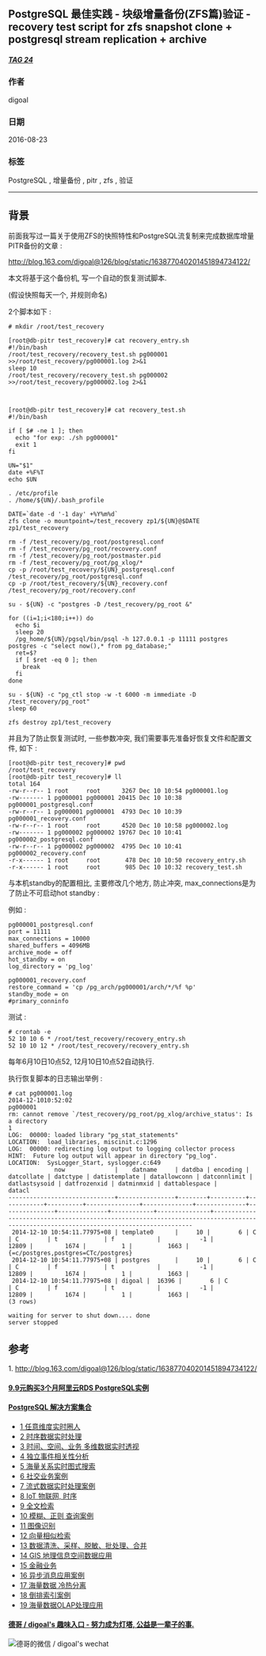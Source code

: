 ## PostgreSQL 最佳实践 - 块级增量备份(ZFS篇)验证 - recovery test script for zfs snapshot clone + postgresql stream replication + archive   
##### [TAG 24](../class/24.md)
                        
### 作者                       
digoal                        
                        
### 日期                      
2016-08-23                             
                        
### 标签                      
PostgreSQL , 增量备份 , pitr , zfs , 验证                                                
                        
----                      
                        
## 背景            
前面我写过一篇关于使用ZFS的快照特性和PostgreSQL流复制来完成数据库增量PITR备份的文章 :   
  
http://blog.163.com/digoal@126/blog/static/163877040201451894734122/  
  
本文将基于这个备份机, 写一个自动的恢复测试脚本.  
  
(假设快照每天一个, 并规则命名)  
  
2个脚本如下 :   
  
```  
# mkdir /root/test_recovery  
  
[root@db-pitr test_recovery]# cat recovery_entry.sh  
#!/bin/bash  
/root/test_recovery/recovery_test.sh pg000001 >>/root/test_recovery/pg000001.log 2>&1  
sleep 10  
/root/test_recovery/recovery_test.sh pg000002 >>/root/test_recovery/pg000002.log 2>&1  
  
  
  
[root@db-pitr test_recovery]# cat recovery_test.sh   
#!/bin/bash  
  
if [ $# -ne 1 ]; then  
  echo "for exp: ./sh pg000001"  
  exit 1  
fi  
  
UN="$1"  
date +%F%T  
echo $UN  
  
. /etc/profile  
. /home/${UN}/.bash_profile  
  
DATE=`date -d '-1 day' +%Y%m%d`  
zfs clone -o mountpoint=/test_recovery zp1/${UN}@$DATE zp1/test_recovery  
  
rm -f /test_recovery/pg_root/postgresql.conf  
rm -f /test_recovery/pg_root/recovery.conf  
rm -f /test_recovery/pg_root/postmaster.pid  
rm -f /test_recovery/pg_root/pg_xlog/*  
cp -p /root/test_recovery/${UN}_postgresql.conf /test_recovery/pg_root/postgresql.conf  
cp -p /root/test_recovery/${UN}_recovery.conf /test_recovery/pg_root/recovery.conf  
  
su - ${UN} -c "postgres -D /test_recovery/pg_root &"  
  
for ((i=1;i<180;i++)) do  
  echo $i  
  sleep 20  
  /pg_home/${UN}/pgsql/bin/psql -h 127.0.0.1 -p 11111 postgres postgres -c "select now(),* from pg_database;"  
  ret=$?  
  if [ $ret -eq 0 ]; then  
    break  
  fi  
done  
  
su - ${UN} -c "pg_ctl stop -w -t 6000 -m immediate -D /test_recovery/pg_root"  
sleep 60  
  
zfs destroy zp1/test_recovery  
```  
  
并且为了防止恢复测试时, 一些参数冲突, 我们需要事先准备好恢复文件和配置文件, 如下 :   
  
```  
[root@db-pitr test_recovery]# pwd  
/root/test_recovery  
[root@db-pitr test_recovery]# ll  
total 164  
-rw-r--r-- 1 root     root      3267 Dec 10 10:54 pg000001.log  
-rw------- 1 pg000001 pg000001 20415 Dec 10 10:38 pg000001_postgresql.conf  
-rw-r--r-- 1 pg000001 pg000001  4793 Dec 10 10:39 pg000001_recovery.conf  
-rw-r--r-- 1 root     root      4520 Dec 10 10:58 pg000002.log  
-rw------- 1 pg000002 pg000002 19767 Dec 10 10:41 pg000002_postgresql.conf  
-rw-r--r-- 1 pg000002 pg000002  4795 Dec 10 10:41 pg000002_recovery.conf  
-r-x------ 1 root     root       478 Dec 10 10:50 recovery_entry.sh  
-r-x------ 1 root     root       985 Dec 10 10:32 recovery_test.sh  
```  
  
与本机standby的配置相比, 主要修改几个地方, 防止冲突, max_connections是为了防止不可启动hot standby :   
  
例如 :   
  
```  
pg000001_postgresql.conf  
port = 11111  
max_connections = 10000  
shared_buffers = 4096MB  
archive_mode = off  
hot_standby = on  
log_directory = 'pg_log'  
  
pg000001_recovery.conf  
restore_command = 'cp /pg_arch/pg000001/arch/*/%f %p'  
standby_mode = on  
#primary_conninfo  
```  
  
测试 :   
  
```  
# crontab -e  
52 10 10 6 * /root/test_recovery/recovery_entry.sh  
52 10 10 12 * /root/test_recovery/recovery_entry.sh  
```  
  
每年6月10日10点52, 12月10日10点52自动执行.  
  
执行恢复脚本的日志输出举例 :   
  
```  
# cat pg000001.log   
2014-12-1010:52:02  
pg000001  
rm: cannot remove `/test_recovery/pg_root/pg_xlog/archive_status': Is a directory  
1  
LOG:  00000: loaded library "pg_stat_statements"  
LOCATION:  load_libraries, miscinit.c:1296  
LOG:  00000: redirecting log output to logging collector process  
HINT:  Future log output will appear in directory "pg_log".  
LOCATION:  SysLogger_Start, syslogger.c:649  
             now              |    datname     | datdba | encoding | datcollate | datctype | datistemplate | datallowconn | datconnlimit | datlastsysoid | datfrozenxid | datminmxid | dattablespace |                                                                datacl                                                                  
------------------------------+----------------+--------+----------+------------+----------+---------------+--------------+--------------+---------------+--------------+------------+---------------+--------------------------------------------------------------------------------------------------------------------------------------  
 2014-12-10 10:54:11.77975+08 | template0      |     10 |        6 | C          | C        | t             | f            |           -1 |         12809 |         1674 |          1 |          1663 | {=c/postgres,postgres=CTc/postgres}  
 2014-12-10 10:54:11.77975+08 | postgres       |     10 |        6 | C          | C        | f             | t            |           -1 |         12809 |         1674 |          1 |          1663 |   
 2014-12-10 10:54:11.77975+08 | digoal |  16396 |        6 | C          | C        | f             | t            |           -1 |         12809 |         1674 |          1 |          1663 |   
(3 rows)  
  
waiting for server to shut down.... done  
server stopped  
```  
  
## 参考  
1\. http://blog.163.com/digoal@126/blog/static/163877040201451894734122/  
    
  
  
  
  
  
  
  
  
  
  
  
  
  
  
  
  
  
  
  
  
  
  
  
  
  
  
  
  
  
  
  
  
  
  
  
  
  
  
  
  
  
  
  
  
  
#### [9.9元购买3个月阿里云RDS PostgreSQL实例](https://www.aliyun.com/database/postgresqlactivity "57258f76c37864c6e6d23383d05714ea")
  
  
#### [PostgreSQL 解决方案集合](https://yq.aliyun.com/topic/118 "40cff096e9ed7122c512b35d8561d9c8")
- [1 任意维度实时圈人](https://yq.aliyun.com/topic/118 "40cff096e9ed7122c512b35d8561d9c8")
- [2 时序数据实时处理](https://yq.aliyun.com/topic/118 "40cff096e9ed7122c512b35d8561d9c8")
- [3 时间、空间、业务 多维数据实时透视](https://yq.aliyun.com/topic/118 "40cff096e9ed7122c512b35d8561d9c8")
- [4 独立事件相关性分析](https://yq.aliyun.com/topic/118 "40cff096e9ed7122c512b35d8561d9c8")
- [5 海量关系实时图式搜索](https://yq.aliyun.com/topic/118 "40cff096e9ed7122c512b35d8561d9c8")
- [6 社交业务案例](https://yq.aliyun.com/topic/118 "40cff096e9ed7122c512b35d8561d9c8")
- [7 流式数据实时处理案例](https://yq.aliyun.com/topic/118 "40cff096e9ed7122c512b35d8561d9c8")
- [8 IoT 物联网, 时序](https://yq.aliyun.com/topic/118 "40cff096e9ed7122c512b35d8561d9c8")
- [9 全文检索](https://yq.aliyun.com/topic/118 "40cff096e9ed7122c512b35d8561d9c8")
- [10 模糊、正则 查询案例](https://yq.aliyun.com/topic/118 "40cff096e9ed7122c512b35d8561d9c8")
- [11 图像识别](https://yq.aliyun.com/topic/118 "40cff096e9ed7122c512b35d8561d9c8")
- [12 向量相似检索](https://yq.aliyun.com/topic/118 "40cff096e9ed7122c512b35d8561d9c8")
- [13 数据清洗、采样、脱敏、批处理、合并](https://yq.aliyun.com/topic/118 "40cff096e9ed7122c512b35d8561d9c8")
- [14 GIS 地理信息空间数据应用](https://yq.aliyun.com/topic/118 "40cff096e9ed7122c512b35d8561d9c8")
- [15 金融业务](https://yq.aliyun.com/topic/118 "40cff096e9ed7122c512b35d8561d9c8")
- [16 异步消息应用案例](https://yq.aliyun.com/topic/118 "40cff096e9ed7122c512b35d8561d9c8")
- [17 海量数据 冷热分离](https://yq.aliyun.com/topic/118 "40cff096e9ed7122c512b35d8561d9c8")
- [18 倒排索引案例](https://yq.aliyun.com/topic/118 "40cff096e9ed7122c512b35d8561d9c8")
- [19 海量数据OLAP处理应用](https://yq.aliyun.com/topic/118 "40cff096e9ed7122c512b35d8561d9c8")
  
  
#### [德哥 / digoal's 趣味入口 - 努力成为灯塔, 公益是一辈子的事.](https://github.com/digoal/blog/blob/master/README.md "22709685feb7cab07d30f30387f0a9ae")
  
  
![德哥的微信 / digoal's wechat](../pic/digoal_weixin.jpg "f7ad92eeba24523fd47a6e1a0e691b59")
  
